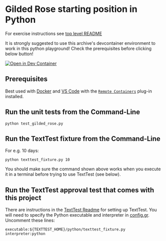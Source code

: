 # Gilded Rose starting position in Python

For exercise instructions see [top level README](../README.md)

It is strongly suggested to use this archive's devcontainer environment to work in this python playground! Check the prerequisites before clicking below button!

[![Open in Dev Container](https://img.shields.io/static/v1?label=Dev%20Containers&message=Open&color=blue&logo=visualstudiocode)](https://vscode.dev/redirect?url=vscode://ms-vscode-remote.remote-containers/cloneInVolume?url=https://github.com/philips-internal/amp-kata-starter)

## Prerequisites

Best used with [Docker](https://pww.swportal.philips.com/Shopping/requestItem/search?query=docker&viewMode=list&currentPage=1) and [VS Code](https://code.visualstudio.com/) with the [`Remote Containers`](https://marketplace.visualstudio.com/items?itemName=ms-vscode-remote.remote-containers) plug-in installed.

## Run the unit tests from the Command-Line

```
python test_gilded_rose.py
```

## Run the TextTest fixture from the Command-Line

For e.g. 10 days:

```
python texttest_fixture.py 10
```

You should make sure the command shown above works when you execute it in a terminal before trying to use TextTest (see below).


## Run the TextTest approval test that comes with this project

There are instructions in the [TextTest Readme](../texttests/README.md) for setting up TextTest. You will need to specify the Python executable and interpreter in [config.gr](../texttests/config.gr). Uncomment these lines:

    executable:${TEXTTEST_HOME}/python/texttest_fixture.py
    interpreter:python
